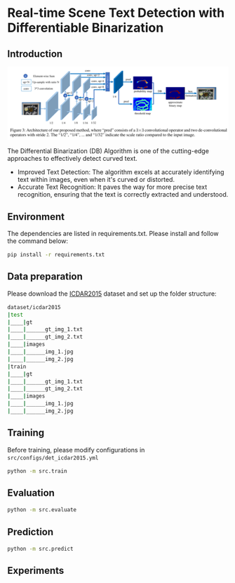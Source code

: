 # Real-time Scene Text Detection with Differentiable Binarization

## Introduction

<p align="center">
    <img src="images/architecture.png">
</p>

The Differential Binarization (DB) Algorithm is one of the cutting-edge approaches to effectively detect curved text. 
+ Improved Text Detection: The algorithm excels at accurately identifying text within images, even when it's curved or distorted.
+ Accurate Text Recognition: It paves the way for more precise text recognition, ensuring that the text is correctly extracted and understood.

## Environment
The dependencies are listed in requirements.txt. Please install and follow the command below:

```bash
pip install -r requirements.txt
```

## Data preparation
Please download the [ICDAR2015](https://rrc.cvc.uab.es/?ch=4&com=downloads) dataset and set up the folder structure:

```bash
dataset/icdar2015
|test
|____|gt
|____|______gt_img_1.txt
|____|______gt_img_2.txt
|____|images
|____|______img_1.jpg
|____|______img_2.jpg
|train
|____|gt
|____|______gt_img_1.txt
|____|______gt_img_2.txt
|____|images
|____|______img_1.jpg
|____|______img_2.jpg
```

## Training
Before training, please modify configurations in `src/configs/det_icdar2015.yml`
```bash
python -m src.train
```

## Evaluation

```bash
python -m src.evaluate
```

## Prediction

```bash
python -m src.predict
```

## Experiments
